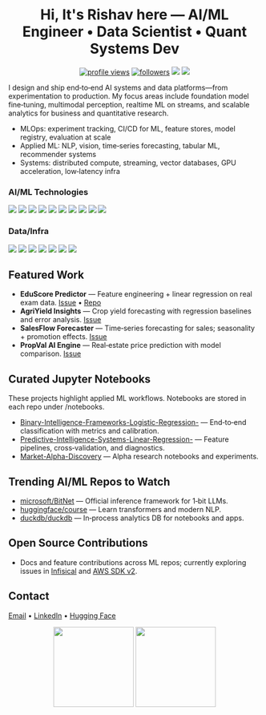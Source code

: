 <!-- Profile Header -->
<h1 align="center">Hi, It's Rishav here — AI/ML Engineer • Data Scientist • Quant Systems Dev</h1>
<p align="center">
  <a href="https://github.com/Rishav-raj-github"><img src="https://komarev.com/ghpvc/?username=Rishav-raj-github&label=Profile%20Views&color=0e75b6&style=flat" alt="profile views"/></a>
  <a href="https://github.com/Rishav-raj-github?tab=followers"><img src="https://img.shields.io/github/followers/Rishav-raj-github?style=social" alt="followers"/></a>
  <a href="mailto:rishav@example.com"><img src="https://img.shields.io/badge/Email-Contact%20Me-informational?logo=gmail&logoColor=white&color=EA4335"/></a>
  <a href="https://www.linkedin.com/in/rishav-raj/"><img src="https://img.shields.io/badge/LinkedIn-Connect-blue?logo=linkedin"/></a>
</p>

<!-- Summary -->
I design and ship end‑to‑end AI systems and data platforms—from experimentation to production. My focus areas include foundation model fine‑tuning, multimodal perception, realtime ML on streams, and scalable analytics for business and quantitative research.

- MLOps: experiment tracking, CI/CD for ML, feature stores, model registry, evaluation at scale
- Applied ML: NLP, vision, time‑series forecasting, tabular ML, recommender systems
- Systems: distributed compute, streaming, vector databases, GPU acceleration, low‑latency infra

<!-- Tech Stack Badges -->
<h3>AI/ML Technologies</h3>
<p>
  <img src="https://img.shields.io/badge/TensorFlow-%23FF6F00?logo=tensorflow&logoColor=white"/>
  <img src="https://img.shields.io/badge/PyTorch-%23EE4C2C?logo=pytorch&logoColor=white"/>
  <img src="https://img.shields.io/badge/JAX-%230074C1?logo=google&logoColor=white"/>
  <img src="https://img.shields.io/badge/Hugging%20Face-%23FFD21E?logo=huggingface&logoColor=black"/>
  <img src="https://img.shields.io/badge/scikit--learn-%23F7931E?logo=scikitlearn&logoColor=white"/>
  <img src="https://img.shields.io/badge/OpenCV-%235C3EE8?logo=opencv&logoColor=white"/>
  <img src="https://img.shields.io/badge/NumPy-%23013243?logo=numpy&logoColor=white"/>
  <img src="https://img.shields.io/badge/Pandas-%23150458?logo=pandas&logoColor=white"/>
  <img src="https://img.shields.io/badge/Matplotlib-%23007ACC?logo=plotly&logoColor=white"/>
  <img src="https://img.shields.io/badge/Seaborn-%231C3B6F?logo=python&logoColor=white"/>
</p>

<h3>Data/Infra</h3>
<p>
  <img src="https://img.shields.io/badge/Apache%20Spark-%23E25A1C?logo=apachespark&logoColor=white"/>
  <img src="https://img.shields.io/badge/DuckDB-%23000000?logo=duckdb&logoColor=white"/>
  <img src="https://img.shields.io/badge/Apache%20Kafka-%23231F20?logo=apachekafka&logoColor=white"/>
  <img src="https://img.shields.io/badge/Airflow-%23017CEE?logo=apacheairflow&logoColor=white"/>
  <img src="https://img.shields.io/badge/Docker-%232496ED?logo=docker&logoColor=white"/>
  <img src="https://img.shields.io/badge/Kubernetes-%23326CE5?logo=kubernetes&logoColor=white"/>
  <img src="https://img.shields.io/badge/AWS-%23232F3E?logo=amazonaws&logoColor=white"/>
</p>

<!-- Pinned/Best Work -->
<h2>Featured Work</h2>
<ul>
  <li><b>EduScore Predictor</b> — Feature engineering + linear regression on real exam data. <a href="https://github.com/Rishav-raj-github/Predictive-Intelligence-Systems-Linear-Regression-/issues/5">Issue</a> • <a href="https://github.com/Rishav-raj-github/Predictive-Intelligence-Systems-Linear-Regression-">Repo</a></li>
  <li><b>AgriYield Insights</b> — Crop yield forecasting with regression baselines and error analysis. <a href="https://github.com/Rishav-raj-github/Predictive-Intelligence-Systems-Linear-Regression-/issues/4">Issue</a></li>
  <li><b>SalesFlow Forecaster</b> — Time‑series forecasting for sales; seasonality + promotion effects. <a href="https://github.com/Rishav-raj-github/Predictive-Intelligence-Systems-Linear-Regression-/issues/3">Issue</a></li>
  <li><b>PropVal AI Engine</b> — Real‑estate price prediction with model comparison. <a href="https://github.com/Rishav-raj-github/Predictive-Intelligence-Systems-Linear-Regression-/issues/2">Issue</a></li>
</ul>

<!-- Showcase Notebooks -->
<h2>Curated Jupyter Notebooks</h2>
<p>These projects highlight applied ML workflows. Notebooks are stored in each repo under /notebooks.</p>
<ul>
  <li><a href="https://github.com/Rishav-raj-github/Binary-Intelligence-Frameworks-Logistic-Regression-">Binary-Intelligence-Frameworks-Logistic-Regression-</a> — End‑to‑end classification with metrics and calibration.</li>
  <li><a href="https://github.com/Rishav-raj-github/Predictive-Intelligence-Systems-Linear-Regression-">Predictive-Intelligence-Systems-Linear-Regression-</a> — Feature pipelines, cross‑validation, and diagnostics.</li>
  <li><a href="https://github.com/Rishav-raj-github/Market-Alpha-Discovery">Market-Alpha-Discovery</a> — Alpha research notebooks and experiments.</li>
</ul>

<!-- Trending AI/ML -->
<h2>Trending AI/ML Repos to Watch</h2>
<ul>
  <li><a href="https://github.com/microsoft/BitNet">microsoft/BitNet</a> — Official inference framework for 1‑bit LLMs.</li>
  <li><a href="https://github.com/huggingface/course">huggingface/course</a> — Learn transformers and modern NLP.</li>
  <li><a href="https://github.com/duckdb/duckdb">duckdb/duckdb</a> — In‑process analytics DB for notebooks and apps.</li>
</ul>

<!-- Open Source Contributions -->
<h2>Open Source Contributions</h2>
<ul>
  <li>Docs and feature contributions across ML repos; currently exploring issues in <a href="https://github.com/Infisical/infisical">Infisical</a> and <a href="https://github.com/aws/aws-sdk-java-v2">AWS SDK v2</a>.</li>
</ul>

<!-- Contact & Socials -->
<h2>Contact</h2>
<p>
  <a href="mailto:rishav@example.com">Email</a> •
  <a href="https://www.linkedin.com/in/rishav-raj/">LinkedIn</a> •
  <a href="https://huggingface.co/">Hugging Face</a>
</p>

<!-- Stats -->
<p align="center">
  <img src="https://github-readme-stats.vercel.app/api?username=Rishav-raj-github&show_icons=true&theme=tokyonight" height="160"/>
  <img src="https://github-readme-streak-stats.herokuapp.com/?user=Rishav-raj-github&theme=tokyonight" height="160"/>
</p>
